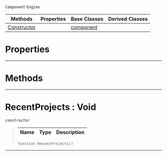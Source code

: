  `Component` `Engine`



|Methods|Properties|Base Classes|Derived Classes|
|---|---|---|---|
|[ Constructor](https://github.com/dragonCASTjosh/PlasmaDocs/blob/master/code_reference/class_reference/recentprojects.markdown#recentprojects-void)| |[component](https://github.com/dragonCASTjosh/PlasmaDocs/blob/master/code_reference/class_reference/component.markdown)| |


 #  Properties


---  
 #  Methods


---  
 #  RecentProjects : Void

 `constructor`

> 
> |Name|Type|Description|
> |---|---|---|
> ``` lang=cpp, name=Lightning
> function RecentProjects()
> ``` 


---  
 

 